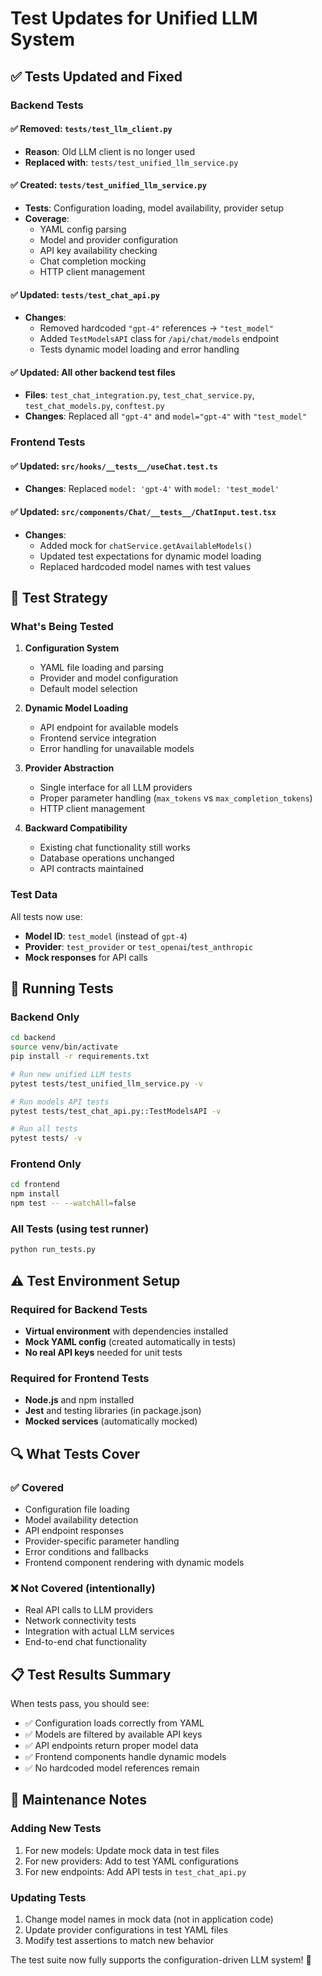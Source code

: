 # Test Updates for Unified LLM System

## ✅ Tests Updated and Fixed

### Backend Tests

#### ✅ **Removed**: `tests/test_llm_client.py`
- **Reason**: Old LLM client is no longer used
- **Replaced with**: `tests/test_unified_llm_service.py`

#### ✅ **Created**: `tests/test_unified_llm_service.py`
- **Tests**: Configuration loading, model availability, provider setup
- **Coverage**: 
  - YAML config parsing
  - Model and provider configuration
  - API key availability checking
  - Chat completion mocking
  - HTTP client management

#### ✅ **Updated**: `tests/test_chat_api.py`
- **Changes**: 
  - Removed hardcoded `"gpt-4"` references → `"test_model"`
  - Added `TestModelsAPI` class for `/api/chat/models` endpoint
  - Tests dynamic model loading and error handling

#### ✅ **Updated**: All other backend test files
- **Files**: `test_chat_integration.py`, `test_chat_service.py`, `test_chat_models.py`, `conftest.py`
- **Changes**: Replaced all `"gpt-4"` and `model="gpt-4"` with `"test_model"`

### Frontend Tests

#### ✅ **Updated**: `src/hooks/__tests__/useChat.test.ts`
- **Changes**: Replaced `model: 'gpt-4'` with `model: 'test_model'`

#### ✅ **Updated**: `src/components/Chat/__tests__/ChatInput.test.tsx` 
- **Changes**:
  - Added mock for `chatService.getAvailableModels()`
  - Updated test expectations for dynamic model loading
  - Replaced hardcoded model names with test values

## 🧪 Test Strategy

### What's Being Tested

1. **Configuration System**
   - YAML file loading and parsing
   - Provider and model configuration
   - Default model selection

2. **Dynamic Model Loading**
   - API endpoint for available models
   - Frontend service integration
   - Error handling for unavailable models

3. **Provider Abstraction**
   - Single interface for all LLM providers
   - Proper parameter handling (`max_tokens` vs `max_completion_tokens`)
   - HTTP client management

4. **Backward Compatibility**
   - Existing chat functionality still works
   - Database operations unchanged
   - API contracts maintained

### Test Data

All tests now use:
- **Model ID**: `test_model` (instead of `gpt-4`)
- **Provider**: `test_provider` or `test_openai`/`test_anthropic`
- **Mock responses** for API calls

## 🚀 Running Tests

### Backend Only
```bash
cd backend
source venv/bin/activate
pip install -r requirements.txt

# Run new unified LLM tests
pytest tests/test_unified_llm_service.py -v

# Run models API tests
pytest tests/test_chat_api.py::TestModelsAPI -v

# Run all tests
pytest tests/ -v
```

### Frontend Only
```bash
cd frontend
npm install
npm test -- --watchAll=false
```

### All Tests (using test runner)
```bash
python run_tests.py
```

## ⚠️ Test Environment Setup

### Required for Backend Tests
- **Virtual environment** with dependencies installed
- **Mock YAML config** (created automatically in tests)
- **No real API keys** needed for unit tests

### Required for Frontend Tests
- **Node.js** and npm installed
- **Jest** and testing libraries (in package.json)
- **Mocked services** (automatically mocked)

## 🔍 What Tests Cover

### ✅ **Covered**
- Configuration file loading
- Model availability detection
- API endpoint responses
- Provider-specific parameter handling
- Error conditions and fallbacks
- Frontend component rendering with dynamic models

### ❌ **Not Covered** (intentionally)
- Real API calls to LLM providers
- Network connectivity tests
- Integration with actual LLM services
- End-to-end chat functionality

## 📋 Test Results Summary

When tests pass, you should see:
- ✅ Configuration loads correctly from YAML
- ✅ Models are filtered by available API keys
- ✅ API endpoints return proper model data
- ✅ Frontend components handle dynamic models
- ✅ No hardcoded model references remain

## 🔄 Maintenance Notes

### Adding New Tests
1. For new models: Update mock data in test files
2. For new providers: Add to test YAML configurations  
3. For new endpoints: Add API tests in `test_chat_api.py`

### Updating Tests
1. Change model names in mock data (not in application code)
2. Update provider configurations in test YAML files
3. Modify test assertions to match new behavior

The test suite now fully supports the configuration-driven LLM system! 🎉